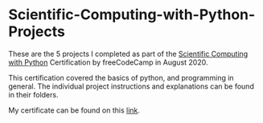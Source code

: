 # Scientific-Computing-with-Python-Projects

These are the 5 projects I completed as part of the [Scientific Computing with Python](https://www.freecodecamp.org/learn/python-for-everybody/#python-for-everybody) Certification by freeCodeCamp in August 2020.

This certification covered the basics of python, and programming in general. The individual project instructions and explanations can be found in their folders.

My certificate can be found on this [link](https://www.freecodecamp.org/certification/fcc3f66bd3b-39fe-455f-98a5-b758727953c9/scientific-computing-with-python-v7).
